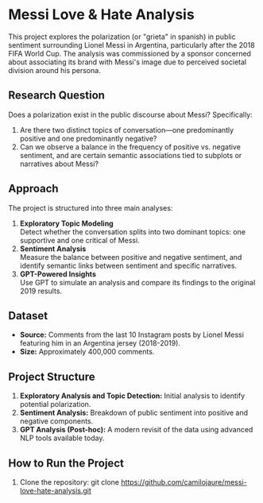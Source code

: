 # Messi Love & Hate Analysis

This project explores the polarization (or "grieta" in spanish) in public sentiment surrounding Lionel Messi in Argentina, particularly after the 2018 FIFA World Cup. The analysis was commissioned by a sponsor concerned about associating its brand with Messi's image due to perceived societal division around his persona.

## **Research Question**
Does a polarization exist in the public discourse about Messi? Specifically:
1. Are there two distinct topics of conversation—one predominantly positive and one predominantly negative?
2. Can we observe a balance in the frequency of positive vs. negative sentiment, and are certain semantic associations tied to subplots or narratives about Messi?

## **Approach**
The project is structured into three main analyses:
1. **Exploratory Topic Modeling**  
   Detect whether the conversation splits into two dominant topics: one supportive and one critical of Messi.
2. **Sentiment Analysis**  
   Measure the balance between positive and negative sentiment, and identify semantic links between sentiment and specific narratives.
3. **GPT-Powered Insights**  
   Use GPT to simulate an analysis and compare its findings to the original 2019 results.

## **Dataset**
- **Source:** Comments from the last 10 Instagram posts by Lionel Messi featuring him in an Argentina jersey (2018-2019).
- **Size:** Approximately 400,000 comments.

## **Project Structure**
1. **Exploratory Analysis and Topic Detection:** Initial analysis to identify potential polarization.
2. **Sentiment Analysis:** Breakdown of public sentiment into positive and negative components.
3. **GPT Analysis (Post-hoc):** A modern revisit of the data using advanced NLP tools available today.

## **How to Run the Project**
1. Clone the repository:
   git clone https://github.com/camilojaure/messi-love-hate-analysis.git
